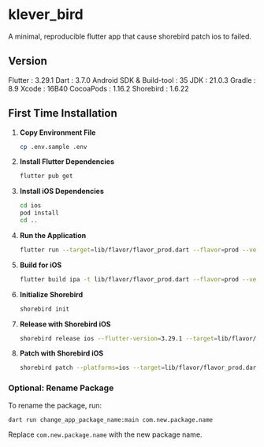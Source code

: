 # klever_bird
A minimal, reproducible flutter app that cause shorebird patch ios to failed.

## Version
Flutter : 3.29.1
Dart : 3.7.0
Android SDK & Build-tool : 35
JDK : 21.0.3
Gradle : 8.9
Xcode : 16B40
CocoaPods : 1.16.2
Shorebird : 1.6.22

## First Time Installation

1. **Copy Environment File**
    ```sh
    cp .env.sample .env
    ```

2. **Install Flutter Dependencies**
    ```sh
    flutter pub get
    ```

3. **Install iOS Dependencies**
    ```sh
    cd ios
    pod install
    cd ..
    ```

4. **Run the Application**
    ```sh
    flutter run --target=lib/flavor/flavor_prod.dart --flavor=prod --verbose -- --dart-define-from-file=.env
    ```

5. **Build for iOS**
    ```sh
    flutter build ipa -t lib/flavor/flavor_prod.dart --flavor=prod --verbose -- --dart-define-from-file=.env
    ```

6. **Initialize Shorebird**
    ```sh
    shorebird init
    ```

7. **Release with Shorebird iOS**
    ```sh
    shorebird release ios --flutter-version=3.29.1 --target=lib/flavor/flavor_prod.dart --flavor=prod --verbose -- --dart-define-from-file=.env
    ```

8. **Patch with Shorebird iOS**
    ```sh
    shorebird patch --platforms=ios --target=lib/flavor/flavor_prod.dart --flavor=prod --verbose -- --dart-define-from-file=.env
    ```

### Optional: Rename Package

To rename the package, run:
```sh
dart run change_app_package_name:main com.new.package.name
```
Replace `com.new.package.name` with the new package name.